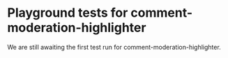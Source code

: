 # Playground tests for comment-moderation-highlighter
We are still awaiting the first test run for comment-moderation-highlighter.
